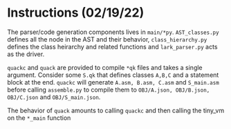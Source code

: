 # Instructions (02/19/22)

The parser/code generation components lives in `main/*py`. `AST_classes.py` defines all the node in the AST and their behavior, `class_hierarchy.py` defines the class heirarchy and related functions and `lark_parser.py` acts as the driver.

`quackc` and `quack` are provided to compile `*qk` files and takes a single argument. Consider some `S.qk` that defines classes `A,B,C` and a statement block at the end. `quackc` will generate `A.asm, B.asm, C.asm` and `S_main.asm` before calling `assemble.py` to compile them to `OBJ/A.json, OBJ/B.json, OBJ/C.json` and `OBJ/S_main.json`. 

The behavior of `quack` amounts to calling `quackc` and then calling the tiny_vm on the `*_main` function
